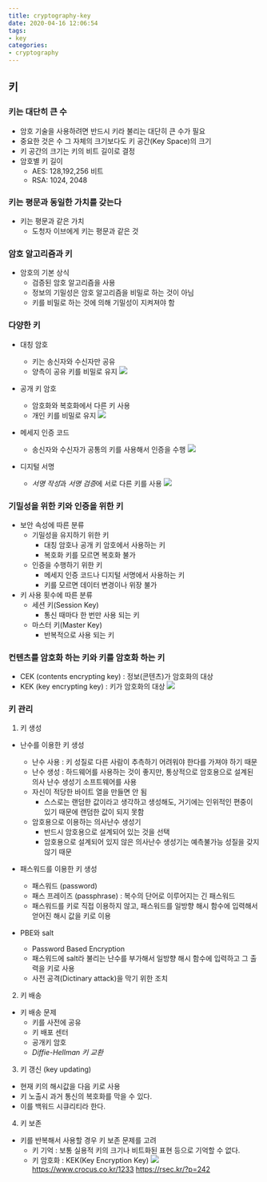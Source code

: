 ```yaml
---
title: cryptography-key
date: 2020-04-16 12:06:54
tags:
- key
categories:
- cryptography
---
```

## 키

### 키는 대단히 큰 수
- 암호 기술을 사용하려면 반드시 키라 불리는 대단히 큰 수가 필요
- 중요한 것은 수 그 자체의 크기보다도 키 공간(Key Space)의 크기
- 키 공간의 크기는 키의 비트 길이로 결정
- 암호별 키 길이
    - AES: 128,192,256 비트
    - RSA: 1024, 2048
### 키는 평문과 동일한 가치를 갖는다
- 키는 평문과 같은 가치
    - 도청자 이브에게 키는 평문과 같은 것

### 암호 알고리즘과 키
- 암호의 기본 상식
    - 검증된 암호 알고리즘을 사용
    - 정보의 기밀성은 암호 알고리즘을 비밀로 하는 것이 아님
    - 키를 비밀로 하는 것에 의해 기밀성이 지켜져야 함

### 다양한 키
- 대칭 암호
    - 키는 송신자와 수신자만 공유
    - 양측이 공유 키를 비밀로 유지
![](/images/cryptography/key/symmetric_cypher.png)

- 공개 키 암호
    - 암호화와 복호화에서 다른 키 사용
    - 개인 키를 비밀로 유지
![](/images/cryptography/key/asymmetric_cypher.png)

- 메세지 인증 코드
    - 송신자와 수신자가 공통의 키를 사용해서 인증을 수행
![](/images/cryptography/key/mac_key.png)
    
- 디지털 서명
    - *서명 작성*과 *서명 검증*에 서로 다른 키를 사용
![](/images/cryptography/key/digital_signature_key.png)

### 기밀성을 위한 키와 인증을 위한 키
- 보안 속성에 따른 분류
    - 기밀성을 유지하기 위한 키
        - 대칭 암호나 공개 키 암호에서 사용하는 키
        - 복호화 키를 모르면 복호화 불가
    - 인증을 수행하기 위한 키
        - 메세지 인증 코드나 디지털 서명에서 사용하는 키
        - 키를 모르면 데이터 변경이나 위장 불가
- 키 사용 횟수에 따른 분류
    - 세션 키(Session Key)
       - 통신 때마다 한 번만 사용 되는 키
    - 마스터 키(Master Key)
       - 반복적으로 사용 되는 키
       
### 컨텐츠를 암호화 하는 키와 키를 암호화 하는 키
- CEK (contents encrypting key) : 정보(콘텐츠)가 암호화의 대상
- KEK (key encrypting key) : 키가 암호화의 대상
![](/images/cryptography/key/cek_kek.png)

### 키 관리
1. 키 생성
- 난수를 이용한 키 생성
    - 난수 사용 : 키 성질로 다른 사람이 추측하기 어려워야 한다를 가져야 하기 때문
    - 난수 생성 : 하드웨어를 사용하는 것이 좋지만, 통상적으로 암호용으로 설계된 의사 난수 생성기 소프트웨어를 사용
    - 자신이 적당한 바이트 열을 만들면 안 됨
        - 스스로는 랜덤한 값이라고 생각하고 생성해도, 거기에는 인위적인 편중이 있기 때문에 랜덤한 값이 되지 못함
    - 암호용으로 이용하는 의사난수 생성기
        - 반드시 암호용으로 설계되어 있는 것을 선택
        - 암호용으로 설계되어 있지 않은 의사난수 생성기는 예측불가능 성질을 갖지 않기 때문

- 패스워드를 이용한 키 생성
    - 패스워드 (password) 
    - 패스 프레이즈 (passphrase) : 복수의 단어로 이루어지는 긴 패스워드
    - 패스워드를 키로 직접 이용하지 않고, 패스워드를 일방향 해시 함수에 입력해서 얻어진 해시 값을 키로 이용
    
- PBE와 salt
    - Password Based Encryption
    - 패스워드에 salt라 불리는 난수를 부가해서 일방향 해시 함수에 입력하고 그 출력을 키로 사용
    - 사전 공격(Dictinary attack)을 막기 위한 조치

2. 키 배송
- 키 배송 문제
    - 키를 사전에 공유
    - 키 배포 센터
    - 공개키 암호
    - *Diffie-Hellman 키 교환*
    
3. 키 갱신 (key updating)
- 현재 키의 해시값을 다음 키로 사용
- 키 노출시 과거 통신의 복호화를 막을 수 있다.
- 이를 백워드 시큐리티라 한다.

4. 키 보존
- 키를 반복해서 사용할 경우 키 보존 문제를 고려
    - 키 기억 : 보통 실용적 키의 크기나 비트화된 표현 등으로 기억할 수 없다.
    - 키 암호화 : KEK(Key Encryption Key)
![](/images/cryptography/key/key_hierarchy.png)
    https://www.crocus.co.kr/1233
    https://rsec.kr/?p=242
    